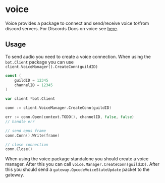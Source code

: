 # voice

Voice provides a package to connect and send/receive voice to/from discord servers.
For Discords Docs on voice see [here](https://discord.com/developers/docs/topics/voice-connections).

## Usage

To send audio you need to create a voice connection. When using the `bot.Client` package you can use `client.VoiceManager().CreateConn(guildID)`
```go
const (
    guildID = 12345
    channelID = 12345
)

var client *bot.Client

conn := client.VoiceManager.CreateConn(guildID)

err := conn.Open(context.TODO(), channelID, false, false)
// handle err

// send opus frame
conn.Conn().Write(frame)

// close connection
conn.Close()
```

When using the voice package standalone you should create a voice manager. After this you can call `voice.Manager.CreateConn(guildID)`. After this you should send a `gateway.OpcodeVoiceStateUpdate` packet to the gateway.
```go